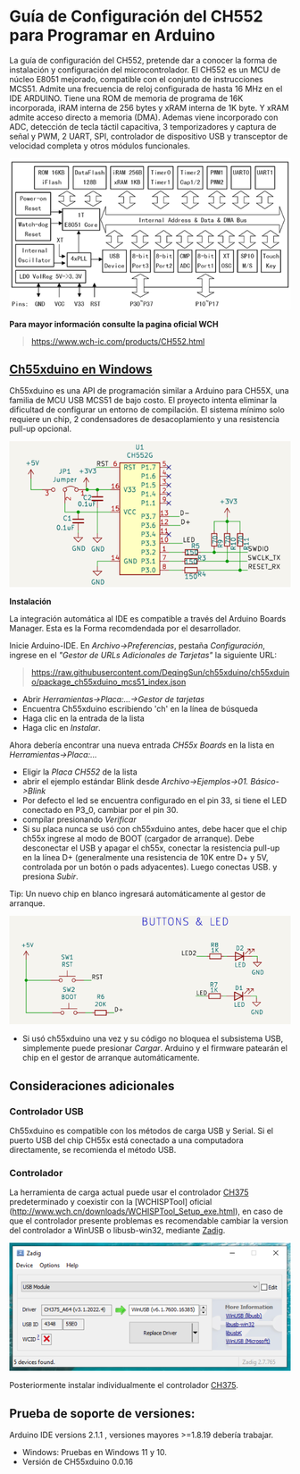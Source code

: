 
# Guía de Configuración del CH552 para Programar en Arduino

La guía de configuración del CH552, pretende dar a conocer la forma de instalación y configuración del microcontrolador. El CH552 es un MCU de núcleo E8051 mejorado, compatible con el conjunto de instrucciones MCS51. Admite una frecuencia de reloj configurada de hasta 16 MHz en el IDE ARDUINO. Tiene una ROM de memoria de programa de 16K incorporada, iRAM interna de 256 bytes y xRAM interna de 1K byte. Y xRAM admite acceso directo a memoria (DMA). Ademas viene incorporado con  ADC, detección de tecla táctil capacitiva, 3 temporizadores y captura de señal y PWM, 2 UART, SPI, controlador de dispositivo USB y transceptor de velocidad completa y otros módulos funcionales.


![systemblockdiagram](/img/systemblockdiagram.png)


**Para mayor información consulte la pagina oficial  WCH**
>https://www.wch-ic.com/products/CH552.html




## [Ch55xduino en Windows](https://github.com/DeqingSun/ch55xduino/tree/ch55xduino)
Ch55xduino es una API de programación similar a Arduino para CH55X, una familia de MCU USB MCS51 de bajo costo. El proyecto intenta eliminar la dificultad de configurar un entorno de compilación. El sistema mínimo solo requiere un chip, 2 condensadores de desacoplamiento y una resistencia pull-up opcional.

![basic_mount](/img/basic_mount.png)

**Instalación**

La integración automática al IDE es compatible a través del Arduino Boards Manager. Esta es la Forma recomdendada por el desarrollador.

Inicie Arduino-IDE. En *Archivo->Preferencias*, pestaña *Configuración*, ingrese en el *"Gestor de URLs Adicionales de Tarjetas"* la siguiente URL:

> https://raw.githubusercontent.com/DeqingSun/ch55xduino/ch55xduino/package_ch55xduino_mcs51_index.json

* Abrir *Herramientas->Placa:...->Gestor de tarjetas*
* Encuentra Ch55xduino escribiendo 'ch' en la línea de búsqueda
* Haga clic en la entrada de la lista
* Haga clic en *Instalar*.

Ahora debería encontrar una nueva entrada *CH55x Boards* en la lista en
*Herramientas->Placa:...*

* Eligir la *Placa CH552* de la lista
* abrir el ejemplo estándar Blink desde *Archivo->Ejemplos->01. Básico->Blink*
*  Por defecto el led se encuentra configurado en el pin 33, si tiene el LED conectado en P3_0, cambiar por el pin 30.
* compílar presionando *Verificar*
* Si su placa nunca se usó con ch55xduino antes, debe hacer que el chip ch55x ingrese al modo de BOOT (cargador de arranque). Debe desconectar el USB y apagar el ch55x, conectar la resistencia pull-up en la línea D+ (generalmente una resistencia de 10K entre D+ y 5V, controlada por un botón o pads adyacentes). Luego conectas USB. y presiona *Subir*. 

Tip: Un nuevo chip en blanco ingresará automáticamente al gestor de arranque.

![basic_mount](/img/button_leds.png)

* Si usó ch55xduino una vez y su código no bloquea el subsistema USB, simplemente puede presionar *Cargar*. Arduino y el firmware patearán el chip en el gestor de arranque automáticamente.

## Consideraciones adicionales

### Controlador USB

Ch55xduino es compatible con los métodos de carga USB y Serial. Si el puerto USB del chip CH55x está conectado a una computadora directamente, se recomienda el método USB.


### Controlador

La herramienta de carga actual puede usar el controlador [CH375](https://www.wch-ic.com/search?q=CH375&t=downloads) predeterminado y coexistir con la [WCHISPTool] oficial (http://www.wch.cn/downloads/WCHISPTool_Setup_exe.html), en caso de que el controlador presente problemas es recomendable cambiar la version del controlador a WinUSB o libusb-win32, mediante [Zadig](https://zadig.akeo.ie/).

![Imagen de CDC de Zadig](/img/driver.png)

Posteriormente instalar individualmente el controlador [CH375](https://www.wch-ic.com/downloads/CH372DRV_EXE.html).

## Prueba de soporte de versiones:

Arduino IDE versions 2.1.1 ,  versiones mayores  >=1.8.19 debería trabajar.

* Windows: Pruebas en Windows 11 y 10.
* Versión de CH55xduino 0.0.16 